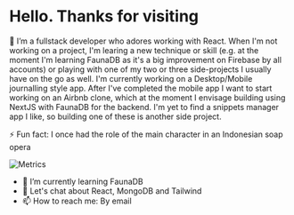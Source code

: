 <h1>Hello. Thanks for visiting</h1>

🔭 I’m a fullstack developer who adores working with React. When I'm not working on a project, I'm learing a new technique or skill (e.g. at the moment I'm learning FaunaDB as it's a big improvement on Firebase by all accounts) or playing with one of my two or three side-projects I usually have on the go as well. I'm currently working on a Desktop/Mobile journalling style app. After I've completed the mobile app I want to start working on an Airbnb clone, which at the moment I envisage building using NextJS with FaunaDB for the backend. I'm yet to find a snippets manager app I like, so building one of these is another side project.

⚡ Fun fact: I once had the role of the main character in an Indonesian soap opera

![Metrics](https://metrics.lecoq.io/MattHeslington?template=classic&isocalendar=1&languages=1&lines=1&pagespeed=1&introduction=1&isocalendar.duration=half-year&languages.ignored=css&languages.limit=8&languages.sections=most-used&languages.colors=github&languages.threshold=0%25&languages.indepth=false&languages.recent.load=300&languages.recent.days=14&introduction.title=true&pagespeed.url=.user.website&pagespeed.detailed=false&pagespeed.screenshot=true&config.timezone=Asia%2FMakassar)

- 🌱 I’m currently learning FaunaDB
- 💬 Let's chat about React, MongoDB and Tailwind
- 📫 How to reach me: By email

